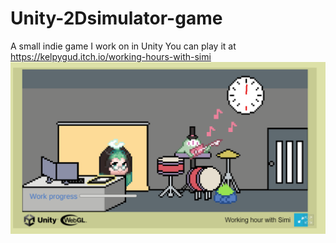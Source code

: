 # Unity-2Dsimulator-game
A small indie game I work on in Unity 
You can play it at https://kelpygud.itch.io/working-hours-with-simi
![Alt text](image.png)